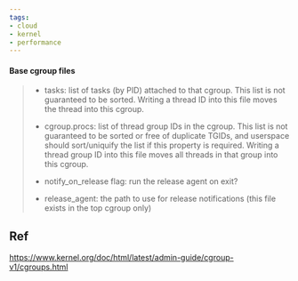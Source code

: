 ```yaml
---
tags:
- cloud
- kernel
- performance
---
```


#### Base cgroup files
> * tasks: list of tasks (by PID) attached to that cgroup. This list is not guaranteed to be sorted. Writing a thread ID into this file moves the thread into this cgroup.
>     
> * cgroup.procs: list of thread group IDs in the cgroup. This list is not guaranteed to be sorted or free of duplicate TGIDs, and userspace should sort/uniquify the list if this property is required. Writing a thread group ID into this file moves all threads in that group into this cgroup.
>     
> * notify\_on\_release flag: run the release agent on exit?
>     
> * release_agent: the path to use for release notifications (this file exists in the top cgroup only)




## Ref
https://www.kernel.org/doc/html/latest/admin-guide/cgroup-v1/cgroups.html
